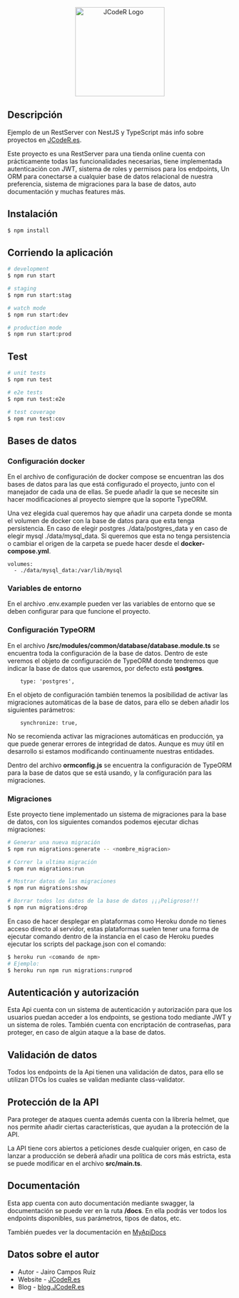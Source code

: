 <p align="center">
  <a href="https://blog.jcoder.es/" target="blank"><img src="https://jcoderbucket.s3.eu-west-2.amazonaws.com/Logo/logo512.png" width="200" alt="JCodeR Logo" /></a>
</p>

## Descripción

Ejemplo de un RestServer con NestJS y TypeScript más info sobre proyectos en [JCodeR.es](https://blog.jcoder.es).

Este proyecto es una RestServer para una tienda online cuenta con prácticamente todas las funcionalidades necesarias,
tiene implementada autenticación con JWT, sistema de roles y permisos para los endpoints, Un ORM para conectarse a cualquier
base de datos relacional de nuestra preferencia, sistema de migraciones para la base de datos, auto documentación y muchas features más.

## Instalación

```bash
$ npm install
```

## Corriendo la aplicación

```bash
# development
$ npm run start

# staging
$ npm run start:stag

# watch mode
$ npm run start:dev

# production mode
$ npm run start:prod
```

## Test

```bash
# unit tests
$ npm run test

# e2e tests
$ npm run test:e2e

# test coverage
$ npm run test:cov
```

## Bases de datos

### Configuración docker

En el archivo de configuración de docker compose se encuentran las dos bases de datos para las que está configurado
el proyecto, junto con el manejador de cada una de ellas.
Se puede añadir la que se necesite sin hacer modificaciones al proyecto siempre que la soporte TypeORM.

Una vez elegida cual queremos hay que añadir una carpeta donde se monta el volumen de docker con la base de datos
para que esta tenga persistencia. En caso de elegir postgres ./data/postgres_data y en caso de elegir mysql ./data/mysql_data.
Si queremos que esta no tenga persistencia o cambiar el origen de la carpeta se puede hacer desde el **docker-compose.yml**.

```
volumes:
  - ./data/mysql_data:/var/lib/mysql
```

### Variables de entorno

En el archivo .env.example pueden ver las variables de entorno que se deben configurar para que funcione el proyecto.

### Configuración TypeORM

En el archivo **/src/modules/common/database/database.module.ts** se encuentra toda la configuración de la base de datos.
Dentro de este veremos el objeto de configuración de TypeORM donde tendremos que indicar la base de datos que usaremos,
por defecto está **postgres**.

```
    type: 'postgres',
```

En el objeto de configuración también tenemos la posibilidad de activar las migraciones automáticas de la base de datos,
para ello se deben añadir los siguientes parámetros:

```
    synchronize: true,
```

No se recomienda activar las migraciones automáticas en producción, ya que puede generar errores de integridad de datos.
Aunque es muy útil en desarrollo si estamos modificando continuamente nuestras entidades.

Dentro del archivo **ormconfig.js** se encuentra la configuración de TypeORM para la base de datos que se está usando, y
la configuración para las migraciones.

### Migraciones

Este proyecto tiene implementado un sistema de migraciones para la base de datos, con los siguientes comandos podemos
ejecutar dichas migraciones:

```bash
# Generar una nueva migración
$ npm run migrations:generate -- <nombre_migracion>

# Correr la ultima migración
$ npm run migrations:run

# Mostrar datos de las migraciones
$ npm run migrations:show

# Borrar todos los datos de la base de datos ¡¡¡Peligroso!!!
$ npm run migrations:drop
```

En caso de hacer desplegar en plataformas como Heroku donde no tienes acceso directo al servidor, estas plataformas suelen
tener una forma de ejecutar comando dentro de la instancia en el caso de Heroku puedes ejecutar los scripts del package.json
con el comando:

```bash
$ heroku run <comando de npm>
# Ejemplo:
$ heroku run npm run migrations:runprod
```

## Autenticación y autorización

Esta Api cuenta con un sistema de autenticación y autorización para que los usuarios puedan acceder a los endpoints,
se gestiona todo mediante JWT y un sistema de roles. También cuenta con encriptación de contraseñas, para proteger,
en caso de algún ataque a la base de datos.

## Validación de datos

Todos los endpoints de la Api tienen una validación de datos, para ello se utilizan DTOs los cuales se validan mediante
class-validator.

## Protección de la API

Para proteger de ataques cuenta además cuenta con la librería helmet, que nos permite añadir ciertas características,
que ayudan a la protección de la API.

La API tiene cors abiertos a peticiones desde cualquier origen, en caso de lanzar a producción se deberá añadir una
política de cors más estricta, esta se puede modificar en el archivo **src/main.ts**.

## Documentación

Esta app cuenta con auto documentación mediante swagger, la documentación se puede ver en la ruta **/docs**.
En ella podrás ver todos los endpoints disponibles, sus parámetros, tipos de datos, etc.

También puedes ver la documentación en [MyApiDocs](https://store-nestjs-jcoder.herokuapp.com/)

## Datos sobre el autor

- Autor - Jairo Campos Ruiz
- Website - [JCodeR.es](https://jcoder.es)
- Blog - [blog.JCodeR.es](https://blog.jcoder.es)
